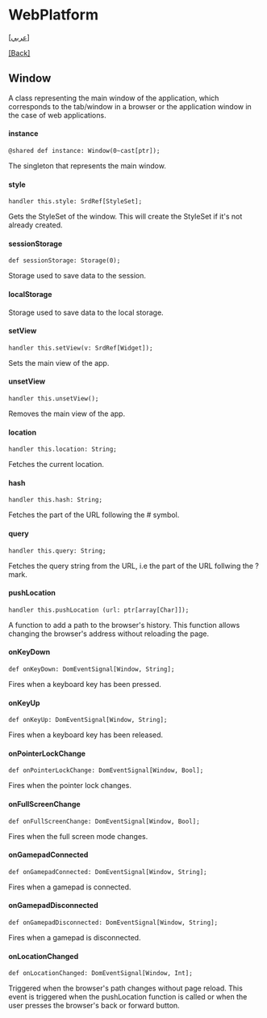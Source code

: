 # WebPlatform

[[عربي]](window.ar.md)

[[Back]](../readme.md)

## Window

A class representing the main window of the application, which corresponds to the tab/window in
a browser or the application window in the case of web applications.

#### instance

```
@shared def instance: Window(0~cast[ptr]);
```

The singleton that represents the main window.

#### style

```
handler this.style: SrdRef[StyleSet];
```

Gets the StyleSet of the window. This will create the StyleSet if it's not already created.

#### sessionStorage

```
def sessionStorage: Storage(0);
```

Storage used to save data to the session.

#### localStorage

Storage used to save data to the local storage.

#### setView

```
handler this.setView(v: SrdRef[Widget]);
```

Sets the main view of the app.

#### unsetView

```
handler this.unsetView();
```

Removes the main view of the app.

#### location

```
handler this.location: String;
```

Fetches the current location.

#### hash

```
handler this.hash: String;
```

Fetches the part of the URL following the # symbol.

#### query

```
handler this.query: String;
```

Fetches the query string from the URL, i.e the part of the URL follwing the ? mark.

#### pushLocation

```
handler this.pushLocation (url: ptr[array[Char]]);
```

A function to add a path to the browser's history. This function allows changing the browser's
address without reloading the page.

#### onKeyDown

```
def onKeyDown: DomEventSignal[Window, String];
```

Fires when a keyboard key has been pressed.

#### onKeyUp

```
def onKeyUp: DomEventSignal[Window, String];
```

Fires when a keyboard key has been released.

#### onPointerLockChange

```
def onPointerLockChange: DomEventSignal[Window, Bool];
```

Fires when the pointer lock changes.

#### onFullScreenChange

```
def onFullScreenChange: DomEventSignal[Window, Bool];
```

Fires when the full screen mode changes.

#### onGamepadConnected

```
def onGamepadConnected: DomEventSignal[Window, String];
```

Fires when a gamepad is connected.

#### onGamepadDisconnected

```
def onGamepadDisconnected: DomEventSignal[Window, String];
```

Fires when a gamepad is disconnected.

#### onLocationChanged

```
def onLocationChanged: DomEventSignal[Window, Int];
```

Triggered when the browser's path changes without page reload. This event is triggered when the
pushLocation function is called or when the user presses the browser's back or forward button.

